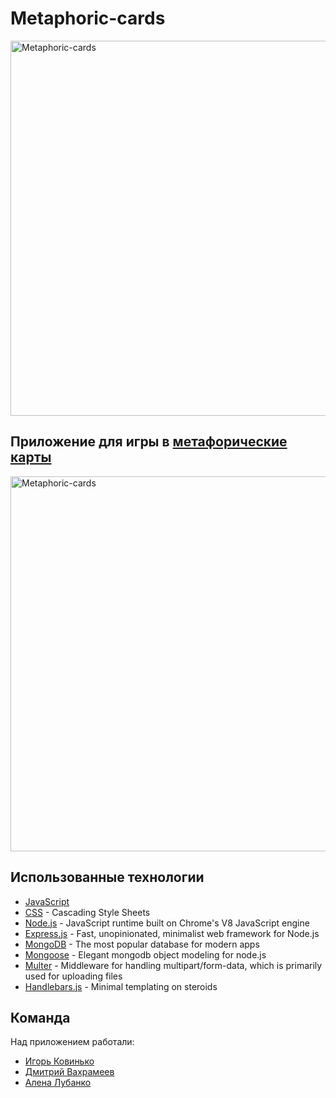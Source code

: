 # Metaphoric-cards

<img width="600" alt="Metaphoric-cards" src="https://user-images.githubusercontent.com/63601766/97877932-fde0c780-1d2e-11eb-87ed-8dcaf7e5513b.jpg">

## Приложение для игры в [метафорические карты](https://ru.wikipedia.org/wiki/%D0%9E%D1%85_%D0%BA%D0%B0%D1%80%D1%82%D1%8B)

<img width="600" alt="Metaphoric-cards" src="https://user-images.githubusercontent.com/63601766/97877947-020ce500-1d2f-11eb-9e55-f797a37c7ef9.png">

## Использованные технологии

- [JavaScript](https://developer.mozilla.org/)
- [CSS](https://developer.mozilla.org/en-US/docs/Web/CSS) - Cascading Style Sheets
- [Node.js](https://nodejs.org/en/) - JavaScript runtime built on Chrome's V8 JavaScript engine
- [Express.js](https://expressjs.com/) - Fast, unopinionated, minimalist web framework for Node.js
- [MongoDB](https://www.mongodb.com/) - The most popular database for modern apps
- [Mongoose](https://mongoosejs.com/) - Elegant mongodb object modeling for node.js
- [Multer](https://www.npmjs.com/package/multer) - Middleware for handling multipart/form-data, which is primarily used for uploading files
- [Handlebars.js](https://handlebarsjs.com/) - Minimal templating on steroids

## Команда

Над приложением работали:
- [Игорь Ковинько](https://github.com/KovinkoR)
- [Дмитрий Вахрамеев](https://github.com/ateworld9)
- [Алена Лубанко](https://github.com/AlenaLubanko)
